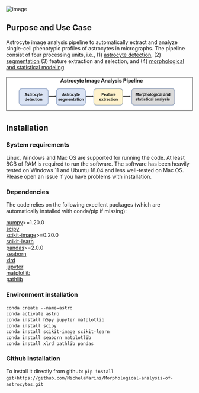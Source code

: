 ![image](https://github.com/MichelaMarini/Morphological-analysis-of-astrocytes/assets/70772881/6ec684cb-f86b-4a7d-a6eb-e027bf914746)


## **Purpose and Use Case**
Astrocyte image analysis pipeline to automatically extract and analyze single-cell phenotypic profiles of astrocytes in micrographs. 
The pipeline consist of four processing units, i.e., (1) [astrocyte detection](https://github.com/yewen/AstrocyteDetection), (2) [segmentation](https://github.com/zhaoheng001/Segmentation_code/tree/main)
(3) feature extraction and selection, and (4) [morphological and statistical modeling](https://github.com/MichelaMarini/Morphological-analysis-of-astrocytes)

![Image Description](https://github.com/MichelaMarini/Morphological-analysis-of-astrocytes/blob/main/images/pipeline.jpg)

## **Installation**

### System requirements
Linux, Windows and Mac OS are supported for running the code. At least 8GB of RAM is required to run the software. The software has been heavily tested on Windows 11 and Ubuntu 18.04 and less well-tested on Mac OS. Please open an issue if you have problems with installation.

### Dependencies 
The code relies on the following excellent packages (which are automatically installed with conda/pip if missing):

[numpy](https://github.com/numpy/numpy)>=1.20.0 <br>
[scipy](https://github.com/scipy/scipy) <br>
[scikit-image](https://github.com/scikit-image/scikit-image)>=0.20.0 <br>
[scikit-learn](https://github.com/scikit-learn/scikit-learn) <br>
[pandas](https://github.com/pandas-dev/pandas)>=2.0.0 <br>
[seaborn](https://github.com/mwaskom/seaborn) <br>
[xlrd](https://github.com/python-excel/xlrd) <br>
[jupyter](https://github.com/jupyter/notebook) <br>
[matplotlib](https://github.com/matplotlib/matplotlib) <br>
[pathlib](https://github.com/budlight/pathlib) <br>

### Environment installation

```
conda create --name=astro
conda activate astro
conda install h5py jupyter matplotlib 
conda install scipy
conda install scikit-image scikit-learn 
conda install seaborn matplotlib
conda install xlrd pathlib pandas
```
### Github installation
To install it directly from github:
    ``` pip install git+https://github.com/MichelaMarini/Morphological-analysis-of-astrocytes.git ```
